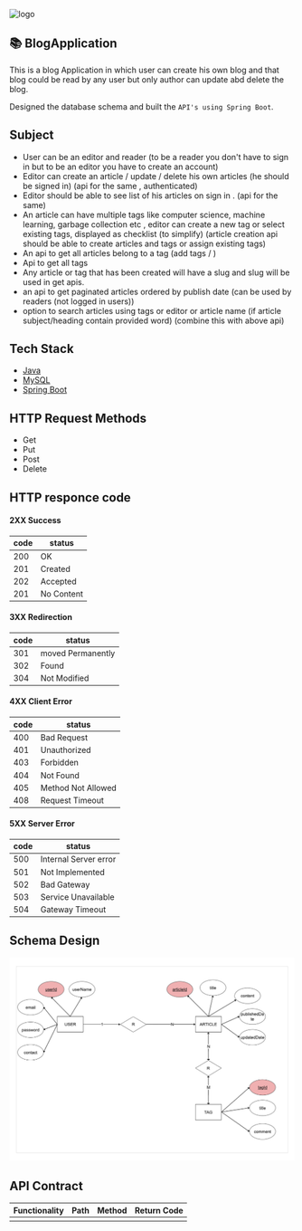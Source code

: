 ![logo](https://www.dariawan.com/media/images/tech-spring-boot.width-1024.png)

## 📚 BlogApplication
This is a blog Application in which user can create his own blog and that blog could be read by any user but only author can update abd delete the blog.

Designed the database schema and built the `API's using Spring Boot`.

## Subject
- User can be an editor and reader (to be a reader you don't have to sign in but to be an editor you have to create an account)
- Editor can create an article / update / delete his own articles (he should be signed in) (api for the same , authenticated)
- Editor should be able to see list of his articles on sign in . (api for the same)
- An article can have multiple tags like computer science, machine learning, garbage collection etc , editor can create a new tag or select existing tags, displayed as checklist (to simplify) (article creation api should be able to create articles and tags or assign existing tags)
- An api to get all articles belong to a tag (add tags / )
- Api to get all tags
- Any article or tag that has been created will have a slug and slug will be used in get apis.
- an api to get paginated articles ordered by publish date (can be used by readers (not logged in users))
- option to search articles using tags or editor or article name (if article subject/heading contain provided word) (combine this with above api)

## Tech Stack
- [Java](https://docs.oracle.com/javase/8/docs/)
- [MySQL](https://www.mysql.com/)
- [Spring Boot](https://spring.io/projects/spring-boot)

## HTTP Request Methods
- Get
- Put
- Post
- Delete

## HTTP responce code
#### 2XX Success      
| code | status |
|-|-|
| 200| OK |  
| 201 | Created | 
|202| Accepted|
| 201 | No Content|

#### 3XX Redirection
| code | status |
|-|-|
| 301| moved Permanently|
| 302 | Found|
| 304 | Not Modified |

#### 4XX Client Error
| code | status |
|-|-|
|400|Bad Request|
| 401| Unauthorized|
| 403 | Forbidden|
| 404 | Not Found |
|405| Method Not Allowed|
|408|Request Timeout|

#### 5XX Server Error
| code | status |
|-|-|
| 500| Internal Server error|
| 501 | Not Implemented|
| 502 | Bad Gateway|
|503| Service Unavailable|
|504|Gateway Timeout|

## Schema Design
![](https://raw.githubusercontent.com/kanojiaD/BlogApplication/master/Schema_Design.png?token=ATMHGIU7RDE74SSJNE6AFW3BECLYC)
## API Contract
|Functionality|Path |Method |Return Code|
|-|-|-|-|
|  |  |  |  |
